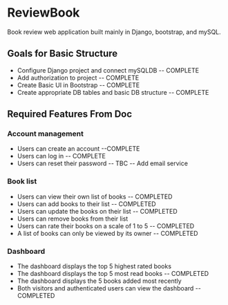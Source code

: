 # ReviewBook
Book review web application built mainly in Django, bootstrap, and mySQL.

## Goals for Basic Structure
  * Configure Django project and connect mySQLDB -- COMPLETE
  * Add authorization to project -- COMPLETE
  * Create Basic UI in Bootstrap -- COMPLETE
  * Create appropriate DB tables and basic DB structure -- COMPLETE

## Required Features From Doc
### Account management
  * Users can create an account --COMPLETE
  * Users can log in -- COMPLETE
  * Users can reset their password -- TBC -- Add email service
### Book list
  * Users can view their own list of books -- COMPLETED
  * Users can add books to their list -- COMPLETED
  * Users can update the books on their list -- COMPLETED
  * Users can remove books from their list
  * Users can rate their books on a scale of 1 to 5 -- COMPLETED
  * A list of books can only be viewed by its owner -- COMPLETED
### Dashboard
  * The dashboard displays the top 5 highest rated books
  * The dashboard displays the top 5 most read books -- COMPLETED
  * The dashboard displays the 5 books added most recently
  * Both visitors and authenticated users can view the dashboard -- COMPLETED

